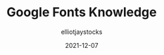 ---
author: elliotjaystocks
date: 2021-12-07
tags:
  - fonts
  - meta
target_url: https://elliotjaystocks.com/blog/google-fonts-knowledge
title: Google Fonts Knowledge
---